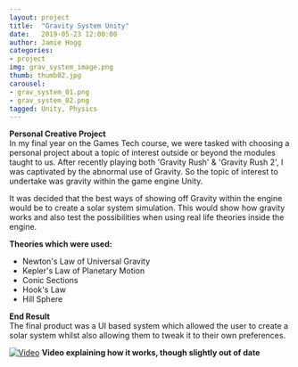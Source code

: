 ```yaml
---
layout: project
title:  "Gravity System Unity"
date:   2019-05-23 12:00:00
author: Jamie Hogg
categories:
- project
img: grav_system_image.png
thumb: thumb02.jpg
carousel:
- grav_system_01.png
- grav_system_02.png
tagged: Unity, Physics
---
```

<B>Personal Creative Project</B><BR>
In my final year on the Games Tech course, we were tasked with choosing a personal project about a topic of interest outside or beyond the modules taught to us. After recently playing both 'Gravity Rush' & 'Gravity Rush 2', I was captivated by the abnormal use of Gravity. So the topic of interest to undertake was gravity within the game engine Unity.
  
It was decided that the best ways of showing off Gravity within the engine would be to create a solar system simulation. This would show how gravity works and also test the possibilities when using real life theories inside the engine.

<B>Theories which were used:</B>
- Newton's Law of Universal Gravity
- Kepler's Law of Planetary Motion
- Conic Sections
- Hook's Law
- Hill Sphere

<B>End Result</B><BR>
The final product was a UI based system which allowed the user to create a solar system whilst also allowing them to tweak it to their own preferences.

[![Video](http://img.youtube.com/vi/V8TKnc5zj84/0.jpg)](http://www.youtube.com/watch?v=V8TKnc5zj84)
<B>Video explaining how it works, though slightly out of date</B>
